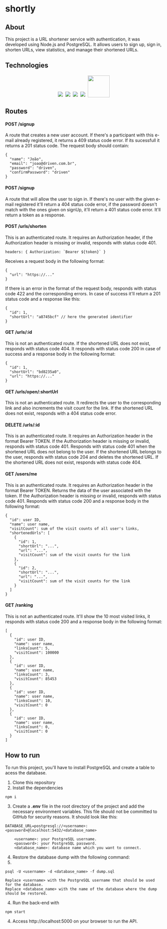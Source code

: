 # shortly

## About

This project is a URL shortener service with authentication, it was developed using Node.js and PostgreSQL. It allows users to sign up, sign in, shorten URLs, view statistics, and manage their shortened URLs.

## Technologies

<p align='center'>
<img style='margin: 2px;' src='https://img.shields.io/badge/Node.js-43853D?style=for-the-badge&logo=node.js&logoColor=white'/>
<img style='margin: 2px;' src='https://img.shields.io/badge/JavaScript-F7DF1E?style=for-the-badge&logo=javascript&logoColor=black'/>
<img style='margin: 2px;' src='https://img.shields.io/badge/express.js-%23404d59.svg?style=for-the-badge&logo=express&logoColor=%2361DAFB'/>
<img style='margin: 2px;' src='https://img.shields.io/badge/postgres-%234ea94b.svg?style=for-the-badge&logo=postgresql&logoColor=white'>
<img style='margin: 2px; width:70px' src='https://img.shields.io/badge/NPM-%23CB3837.svg?style=for-the-badge&logo=npm&logoColor=white/'>
</p>

## Routes

#### <span style='font-weight:bold;'>POST</span> /signup

A route that creates a new user account. If there's a participant with this e-mail already registered, it returns a 409 status code error. If its sucessfull it returns a 201 status code. The request body should contain:

```
{
  "name": "João",
  "email": "joao@driven.com.br",
  "password": "driven",
  "confirmPassword": "driven"
}
```

#### <span style='font-weight:bold;'>POST</span> /signup

A route that will allow the user to sign in. If there's no user with the given e-mail registered it'll return a 404 status code error, if the password doesn't match with the ones given on signUp, it'll return a 401 status code error. It'll return a token as a response.

#### <span style='font-weight:bold;'>POST</span> /urls/shorten

This is an authenticated route. It requires an Authorization header, if the Authorization header is missing or invalid, responds with status code 401.

```
headers: { Authorization: `Bearer ${token}` }
```

Receives a request body in the following format:

```
{
  "url": "https://..."
}
```
If there is an error in the format of the request body, responds with status code 422 and the corresponding errors. In case of success it'll return a 201 status code and a response like this:

```
{
  "id": 1,
  "shortUrl": "a8745bcf" // here the generated identifier
}
```

#### <span style='font-weight:bold;'>GET</span> /urls/:id
This is not an authenticated route. If the shortened URL does not exist, responds with status code 404. It responds with status code 200 in case of success and a response body in the following format:

```
{
  "id": 1,
  "shortUrl": "bd8235a0",
  "url": "https://..."
}
```

#### <span style='font-weight:bold;'>GET</span> /urls/open/:shortUrl
This is not an authenticated route. It redirects the user to the corresponding link and also increments the visit count for the link. If the shortened URL does not exist, responds with a 404 status code error.

#### <span style='font-weight:bold;'>DELETE</span> /urls/:id
This is an authenticated route. It requires an Authorization header in the format Bearer TOKEN. If the Authorization header is missing or invalid, responds with status code 401. Responds with status code 401 when the shortened URL does not belong to the user. If the shortened URL belongs to the user, responds with status code 204 and deletes the shortened URL. If the shortened URL does not exist, responds with status code 404.

#### <span style='font-weight:bold;'>GET</span> /users/me
This is an authenticated route. It requires an Authorization header in the format Bearer TOKEN. Returns the data of the user associated with the token. If the Authorization header is missing or invalid, responds with status code 401. Responds with status code 200 and a response body in the following format:

```
{
  "id": user ID,
  "name": user name,
  "visitCount": sum of the visit counts of all user's links,
  "shortenedUrls": [
    {
      "id": 1,
      "shortUrl": "...",
      "url": "...",
      "visitCount": sum of the visit counts for the link
    },
    {
      "id": 2,
      "shortUrl": "...",
      "url": "...",
      "visitCount": sum of the visit counts for the link
    }
  ]
}
```

#### <span style='font-weight:bold;'>GET</span> /ranking
This is not an authenticated route. It'll show the 10 most visited links, it responds with status code 200 and a response body in the following format:

```
[
  {
    "id": user ID,
    "name": user name,
    "linksCount": 5,
    "visitCount": 100000
  },
  {
    "id": user ID,
    "name": user name,
    "linksCount": 3,
    "visitCount": 85453
  },
  {
    "id": user ID,
    "name": user name,
    "linksCount": 10,
    "visitCount": 0
  },
  {
    "id": user ID,
    "name": user name,
    "linksCount": 0,
    "visitCount": 0
  }
]
```


## How to run

To run this project, you'll have to install PostgreSQL and create a table to acess the database.

1. Clone this repository
2. Install the dependencies

```
npm i
```

3. Create a **.env** file in the root directory of the project and add the necessary environment variables. This file should not be committed to GitHub for security reasons. It should look like this:

```
DATABASE_URL=postgresql://<username>:<password>@localhost:5432/<database_name>

    <username>: your PostgreSQL username.
    <password>: your PostgreSQL password.
    <database_name>: database name which you want to connect.
```

4. Restore the database dump with the following command:
5. 
```
psql -U <username> -d <database_name> -f dump.sql

Replace <username> with the PostgreSQL username that should be used for the database.
Replace <database_name> with the name of the database where the dump should be restored.
```

4. Run the back-end with

```
npm start
```

4. Access http://localhost:5000 on your browser to run the API.
